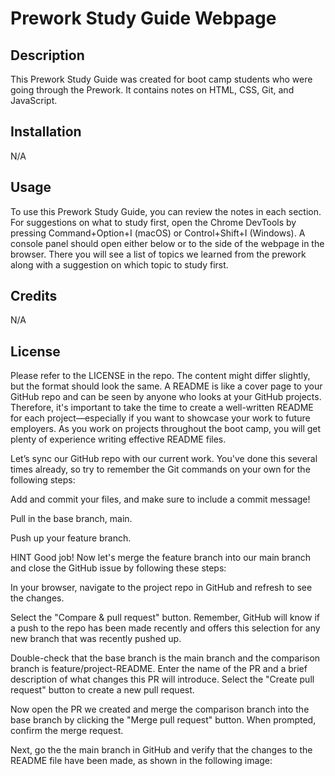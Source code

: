 # Prework Study Guide Webpage

## Description

This Prework Study Guide was created for boot camp students who were going through the Prework. It contains notes on HTML, CSS, Git, and JavaScript.

## Installation

N/A

## Usage

To use this Prework Study Guide, you can review the notes in each section. For suggestions on what to study first, open the Chrome DevTools by pressing Command+Option+I (macOS) or Control+Shift+I (Windows). A console panel should open either below or to the side of the webpage in the browser. There you will see a list of topics we learned from the prework along with a suggestion on which topic to study first.

## Credits

N/A

## License

Please refer to the LICENSE in the repo.
The content might differ slightly, but the format should look the same. A README is like a cover page to your GitHub repo and can be seen by anyone who looks at your GitHub projects. Therefore, it's important to take the time to create a well-written README for each project—especially if you want to showcase your work to future employers. As you work on projects throughout the boot camp, you will get plenty of experience writing effective README files.

Let’s sync our GitHub repo with our current work. You've done this several times already, so try to remember the Git commands on your own for the following steps:

Add and commit your files, and make sure to include a commit message!

Pull in the base branch, main.

Push up your feature branch.

HINT
Good job! Now let's merge the feature branch into our main branch and close the GitHub issue by following these steps:

In your browser, navigate to the project repo in GitHub and refresh to see the changes.

Select the "Compare & pull request" button. Remember, GitHub will know if a push to the repo has been made recently and offers this selection for any new branch that was recently pushed up.

Double-check that the base branch is the main branch and the comparison branch is feature/project-README. Enter the name of the PR and a brief description of what changes this PR will introduce. Select the "Create pull request" button to create a new pull request.

Now open the PR we created and merge the comparison branch into the base branch by clicking the "Merge pull request" button. When prompted, confirm the merge request.

Next, go the the main branch in GitHub and verify that the changes to the README file have been made, as shown in the following image:

